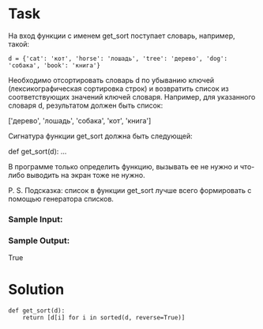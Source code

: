 # Task

На вход функции с именем get_sort поступает словарь, например, такой:
```
d = {'cat': 'кот', 'horse': 'лошадь', 'tree': 'дерево', 'dog': 'собака', 'book': 'книга'}
```
Необходимо отсортировать словарь d по убыванию ключей (лексикографическая сортировка строк) и возвратить список из соответствующих значений ключей словаря. Например, для указанного словаря d, результатом должен быть список:

['дерево', 'лошадь', 'собака', 'кот', 'книга']

Сигнатура функции get_sort должна быть следующей:

def get_sort(d): ...

В программе только определить функцию, вызывать ее не нужно и что-либо выводить на экран тоже не нужно.

P. S. Подсказка: список в функции get_sort лучше всего формировать с помощью генератора списков.

### Sample Input:

### Sample Output:

True

# Solution
```
def get_sort(d):
    return [d[i] for i in sorted(d, reverse=True)]
```